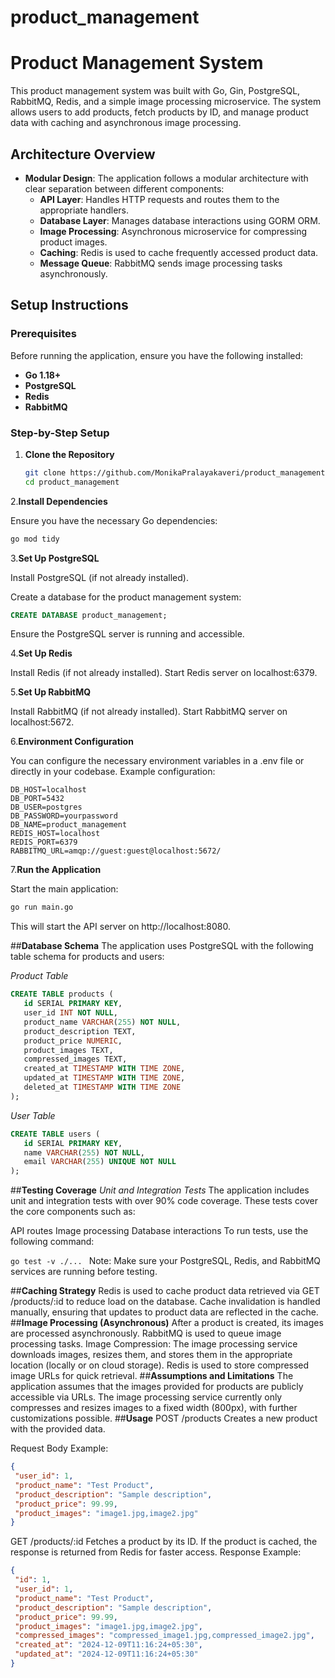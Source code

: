 # product_management

# Product Management System

This product management system was built with Go, Gin, PostgreSQL, RabbitMQ, Redis, and a simple image processing microservice. The system allows users to add products, fetch products by ID, and manage product data with caching and asynchronous image processing.

## **Architecture Overview**

- **Modular Design**: The application follows a modular architecture with clear separation between different components:
  - **API Layer**: Handles HTTP requests and routes them to the appropriate handlers.
  - **Database Layer**: Manages database interactions using GORM ORM.
  - **Image Processing**: Asynchronous microservice for compressing product images.
  - **Caching**: Redis is used to cache frequently accessed product data.
  - **Message Queue**: RabbitMQ sends image processing tasks asynchronously.

## **Setup Instructions**

### **Prerequisites**
Before running the application, ensure you have the following installed:
- **Go 1.18+**
- **PostgreSQL**
- **Redis**
- **RabbitMQ**

### **Step-by-Step Setup**

1. **Clone the Repository**

   ```bash
   git clone https://github.com/MonikaPralayakaveri/product_management.git
   cd product_management
2.**Install Dependencies**

Ensure you have the necessary Go dependencies:
 ```bash
go mod tidy
```
3.**Set Up PostgreSQL**

Install PostgreSQL (if not already installed).

Create a database for the product management system:
 ```sql code
CREATE DATABASE product_management;
```
Ensure the PostgreSQL server is running and accessible.

4.**Set Up Redis**

Install Redis (if not already installed).
Start Redis server on localhost:6379.

5.**Set Up RabbitMQ**

Install RabbitMQ (if not already installed).
Start RabbitMQ server on localhost:5672.

6.**Environment Configuration**

You can configure the necessary environment variables in a .env file or directly in your codebase. Example configuration:
 ```env
DB_HOST=localhost
DB_PORT=5432
DB_USER=postgres
DB_PASSWORD=yourpassword
DB_NAME=product_management
REDIS_HOST=localhost
REDIS_PORT=6379
RABBITMQ_URL=amqp://guest:guest@localhost:5672/
 ```

7.**Run the Application**

Start the main application:
 ```bash
go run main.go
 ```
This will start the API server on http://localhost:8080.

##**Database Schema**
The application uses PostgreSQL with the following table schema for products and users:

*Product Table*
 ```sql
CREATE TABLE products (
    id SERIAL PRIMARY KEY,
    user_id INT NOT NULL,
    product_name VARCHAR(255) NOT NULL,
    product_description TEXT,
    product_price NUMERIC,
    product_images TEXT,
    compressed_images TEXT,
    created_at TIMESTAMP WITH TIME ZONE,
    updated_at TIMESTAMP WITH TIME ZONE,
    deleted_at TIMESTAMP WITH TIME ZONE
);
```
*User Table*
 ```sql
CREATE TABLE users (
    id SERIAL PRIMARY KEY,
    name VARCHAR(255) NOT NULL,
    email VARCHAR(255) UNIQUE NOT NULL
);
 ```

##**Testing Coverage**
*Unit and Integration Tests*
The application includes unit and integration tests with over 90% code coverage. These tests cover the core components such as:

API routes
Image processing
Database interactions
To run tests, use the following command:

 ```go test -v ./... ```
Note: Make sure your PostgreSQL, Redis, and RabbitMQ services are running before testing.

##**Caching Strategy**
Redis is used to cache product data retrieved via GET /products/:id to reduce load on the database.
Cache invalidation is handled manually, ensuring that updates to product data are reflected in the cache.
##**Image Processing (Asynchronous)**
After a product is created, its images are processed asynchronously.
RabbitMQ is used to queue image processing tasks.
Image Compression: The image processing service downloads images, resizes them, and stores them in the appropriate location (locally or on cloud storage).
Redis is used to store compressed image URLs for quick retrieval.
##**Assumptions and Limitations**
The application assumes that the images provided for products are publicly accessible via URLs.
The image processing service currently only compresses and resizes images to a fixed width (800px), with further customizations possible.
##**Usage**
POST /products
Creates a new product with the provided data.

Request Body Example:
 ```JSON
{
  "user_id": 1,
  "product_name": "Test Product",
  "product_description": "Sample description",
  "product_price": 99.99,
  "product_images": "image1.jpg,image2.jpg"
}
```
GET /products/:id
Fetches a product by its ID. If the product is cached, the response is returned from Redis for faster access.
Response Example:
 ```JSON
{
  "id": 1,
  "user_id": 1,
  "product_name": "Test Product",
  "product_description": "Sample description",
  "product_price": 99.99,
  "product_images": "image1.jpg,image2.jpg",
  "compressed_images": "compressed_image1.jpg,compressed_image2.jpg",
  "created_at": "2024-12-09T11:16:24+05:30",
  "updated_at": "2024-12-09T11:16:24+05:30"
}
 ```
